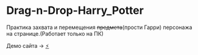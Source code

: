 # Drag-n-Drop-Harry_Potter

Практика захвата и перемещения <strike>предмета</strike>(прости Гарри) персонажа на странице.(Работает только на ПК)

Демо сайта -> <a href="https://umikitsune.github.io/Drag-n-Drop-Harry_Potter/">&#9889;</a>
